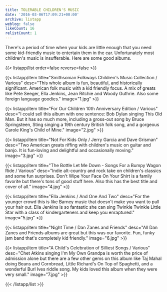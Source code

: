 ```yaml
---
title: TOLERABLE CHILDREN'S MUSIC
date: '2016-03-06T17:09:21+00:00'
archive: listapp
weblog: false
likeCount: 16
relistCount: 1
---
```


There's a period of time when your kids are little enough that you need some kid-friendly music to entertain them in the car. Unfortunately most children's music is insufferable. Here are some good albums.

<!--more-->

{{< listapp/list order=false reverse=false >}}

   {{< listapp/item title="Smithsonian Folkways Children's Music Collection / Various"
      desc="This whole album is fun, beautiful, and historically significant. American folk music with a kid friendly focus. A mix of greats like Pete Seeger, Ella Jenkins, Jean Ritchie and Woody Guthrie. Also some foreign language goodies."
      image="1.jpg" >}}

   {{< listapp/item title="For Our Children 10th Anniversary Edition / Various"
      desc="I could sell this album with one sentence: Bob Dylan singing This Old Man. But it has so much more, including a gross-out song by Bruce Springsteen, Sting singing a 19th century British folk song, and a gorgeous Carole King's Child of Mine."
      image="2.jpg" >}}

   {{< listapp/item title="Not For Kids Only / Jerry Garcia and Dave Grisman"
      desc="Two American greats riffing with children's music on guitar and banjo. It is fun-loving and delightful and occasionally moving."
      image="3.jpg" >}}

   {{< listapp/item title="The Bottle Let Me Down - Songs For a Bumpy Wagon Ride / Various"
      desc="Indie alt-country and rock take on children's classics and some fun surprises. Don't Wipe Your Face On Your Shirt is a family favorite but there's tons of good stuff here. Also this has the best title and cover of all."
      image="4.jpg" >}}

   {{< listapp/item title="Ella Jenkins / And One And Two"
      desc="For the younger crowd this is like Barney music that doesn't make you want to pull your hair out. Ella Jenkins is so fantastic she can sing Twinkle Twinkle Little Star with a class of kindergarteners and keep you enraptured."
      image="5.jpg" >}}

   {{< listapp/item title="Night Time / Dan Zanes and Friends"
      desc="All Dan Zanes and Friends albums are great but this was our favorite. Fun, funky jam band that's completely kid friendly."
      image="6.jpg" >}}

   {{< listapp/item title="A Child's Celebration of Silliest Songs / Various"
      desc="Chet Atkins singing I'm My Own Grandpa is worth the price of admission alone but there are a few other gems on this album like Taj Mahal doing Beans and Cornbread, Little Richard's On Top of Spaghetti, and a wonderful Burl Ives riddle song. My kids loved this album when they were very small."
      image="7.jpg" >}}

{{< /listapp/list >}}
